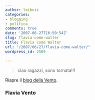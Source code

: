 ```yaml
---
author: leibniz
categories:
- blogging
- politica
comments: true
date: '2007-06-27T16:50:54Z'
slug: flavia-come-walter
title: Flavia come Walter
url: "/2007/06/27/flavia-come-walter/"
wordpress_id: 2509

---
```

> ciao ragazzi,
sono tornata!!!




> 
Riapre il [blog della Vento](https://flaviavento.leonardo.it/blog/diritti_degli_animali.html).


### Flavia Vento
